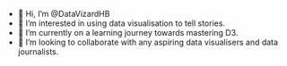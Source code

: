 - 👋 Hi, I’m @DataVizardHB
- 👀 I’m interested in using data visualisation to tell stories.
- 🌱 I’m currently on a learning journey towards mastering D3.
- 💞️ I’m looking to collaborate with any aspiring data visualisers and data journalists.

<!---
DataVizardHB/DataVizardHB is a ✨ special ✨ repository because its `README.md` (this file) appears on your GitHub profile.
You can click the Preview link to take a look at your changes.
--->
